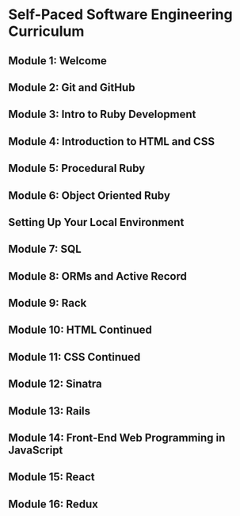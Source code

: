 # Self-Paced Software Engineering Curriculum

## Module 1: Welcome

## Module 2: Git and GitHub

## Module 3: Intro to Ruby Development

## Module 4: Introduction to HTML and CSS

## Module 5: Procedural Ruby

## Module 6: Object Oriented Ruby

## Setting Up Your Local Environment

## Module 7: SQL

## Module 8: ORMs and Active Record

## Module 9: Rack

## Module 10: HTML Continued

## Module 11: CSS Continued

## Module 12: Sinatra

## Module 13: Rails

## Module 14: Front-End Web Programming in JavaScript

## Module 15: React

## Module 16: Redux
